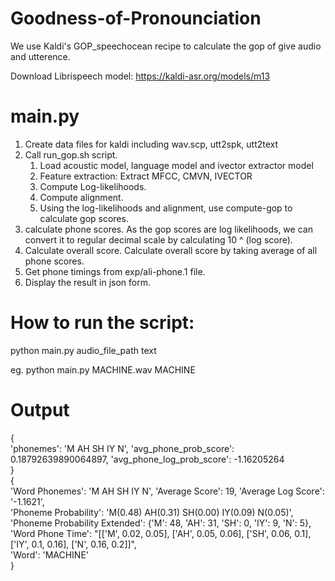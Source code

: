 # Goodness-of-Pronounciation

We use Kaldi's GOP_speechocean recipe to calculate the gop of give audio and utterence.


Download Librispeech model: https://kaldi-asr.org/models/m13

# main.py

1. Create data files for kaldi including wav.scp, utt2spk, utt2text
2. Call run_gop.sh script.
   1. Load acoustic model, language model and ivector extractor model
   2. Feature extraction: Extract MFCC, CMVN, IVECTOR
   3. Compute Log-likelihoods.
   4. Compute alignment.
   5. Using the log-likelihoods and alignment, use compute-gop to calculate gop scores.
3. calculate phone scores. As the gop scores are log likelihoods, we can convert it to regular decimal scale by calculating 10 ^ (log score).
4. Calculate overall score. Calculate overall score by taking average of all phone scores.
5. Get phone timings from exp/ali-phone.1 file.
6. Display the result in json form.

# How to run the script:

python main.py audio_file_path text

eg. python main.py MACHINE.wav MACHINE

# Output
{  
'phonemes': 'M AH SH IY N', 'avg_phone_prob_score': 0.18792639890064897, 'avg_phone_log_prob_score': -1.16205264  
}  
{  
'Word Phonemes': 'M AH SH IY N', 'Average Score': 19, 'Average Log Score': '-1.1621',  
'Phoneme Probability': 'M(0.48) AH(0.31) SH(0.00) IY(0.09) N(0.05)',  
'Phoneme Probability Extended': {'M': 48, 'AH': 31, 'SH': 0, 'IY': 9, 'N': 5},  
'Word Phone Time': "[['M', 0.02, 0.05], ['AH', 0.05, 0.06], ['SH', 0.06, 0.1], ['IY', 0.1, 0.16], ['N', 0.16, 0.2]]",  
'Word': 'MACHINE'  
}

